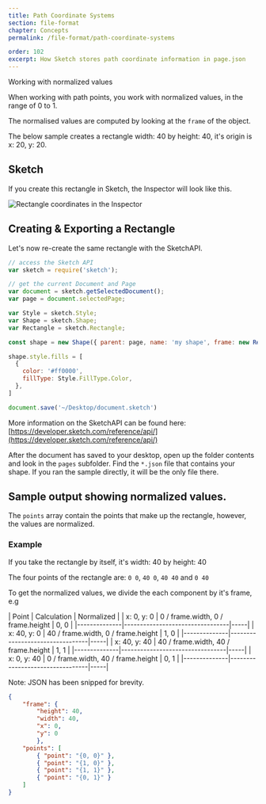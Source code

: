 ```yaml
---
title: Path Coordinate Systems
section: file-format
chapter: Concepts
permalink: /file-format/path-coordinate-systems

order: 102
excerpt: How Sketch stores path coordinate information in page.json
---
```


Working with normalized values

When working with path points, you work with normalized values, in the range of 0 to 1.

The normalised values are computed by looking at the `frame` of the object.

The below sample creates a rectangle width: 40 by height: 40, it's origin is x: 20, y: 20.


## Sketch

If you create this rectangle in Sketch, the Inspector will look like this.

![Rectangle coordinates in the Inspector](/images/developer/file-format-coordinates.png)


## Creating & Exporting a Rectangle

Let's now re-create the same rectangle with the SketchAPI.

```JavaScript
// access the Sketch API
var sketch = require('sketch');

// get the current Document and Page
var document = sketch.getSelectedDocument();
var page = document.selectedPage;

var Style = sketch.Style;
var Shape = sketch.Shape;
var Rectangle = sketch.Rectangle;

const shape = new Shape({ parent: page, name: 'my shape', frame: new Rectangle(20, 20, 40, 40)});

shape.style.fills = [
  {
    color: '#ff0000',
    fillType: Style.FillType.Color,
  },
]

document.save('~/Desktop/document.sketch')
```

More information on the SketchAPI can be found here: [https://developer.sketch.com/reference/api/](https://developer.sketch.com/reference/api/)

After the document has saved to your desktop, open up the folder contents and look in the `pages` subfolder.
Find the `*.json` file that contains your shape. If you ran the sample directly, it will be the only file there.


## Sample output showing normalized values.

The `points` array contain the points that make up the rectangle, however, the values are normalized.

### Example

If you take the rectangle by itself, it's width: 40 by height: 40

The four points of the rectangle are: `0 0`, `40 0`, `40 40` and `0 40`

To get the normalized values, we divide the each component by it's frame, e.g

| Point | Calculation | Normalized |
| x: 0, y: 0 | 0 / frame.width, 0 / frame.height | 0, 0 |
|--------------|---------------------------------|-----|
| x: 40, y: 0  | 40 / frame.width, 0 / frame.height | 1, 0 |
|--------------|---------------------------------|-----|
| x: 40, y: 40 | 40 / frame.width, 40 / frame.height | 1, 1 |
|--------------|---------------------------------|-----|
| x: 0, y: 40  | 0 / frame.width, 40 / frame.height | 0, 1 |
|--------------|---------------------------------|-----|

Note: JSON has been snipped for brevity.

```json
{	
	"frame": {
		"height": 40,
		"width": 40,
		"x": 0,
		"y": 0
		},
	"points": [
		{ "point": "{0, 0}" }, 
		{ "point": "{1, 0}" },
		{ "point": "{1, 1}" },
		{ "point": "{0, 1}" }
	]
}
```

